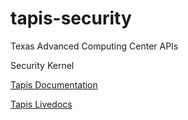 # tapis-security
Texas Advanced Computing Center APIs

Security Kernel

[Tapis Documentation](https://tapis.readthedocs.io/en/latest/) 

[Tapis Livedocs](https://tapis-project.github.io/live-docs/)